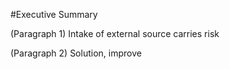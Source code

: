 #Executive Summary

(Paragraph 1) Intake of external source carries risk



(Paragraph 2) Solution, improve 
